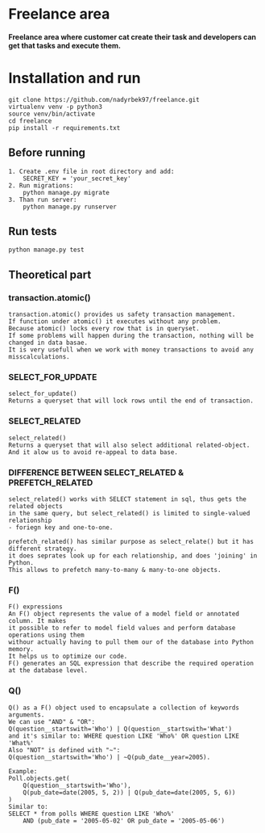 # Freelance area 
#### Freelance area where customer cat create their task and developers can get that tasks and execute them.

# Installation and run 
```
git clone https://github.com/nadyrbek97/freelance.git
virtualenv venv -p python3
source venv/bin/activate
cd freelance
pip install -r requirements.txt
```
## Before running 
```
1. Create .env file in root directory and add:
    SECRET_KEY = 'your_secret_key'
2. Run migrations:
    python manage.py migrate
3. Than run server:
    python manage.py runserver
```
## Run tests
```
python manage.py test
```

## Theoretical part 
### transaction.atomic()
```
transaction.atomic() provides us safety transaction management.
If function under atomic() it executes without any problem.
Because atomic() locks every row that is in queryset.
If some problems will happen during the transaction, nothing will be changed in data basae.
It is very usefull when we work with money transactions to avoid any misscalculations.
```

### SELECT_FOR_UPDATE
```
select_for_update()
Returns a queryset that will lock rows until the end of transaction.
```

### SELECT_RELATED
```
select_related()
Returns a queryset that will also select additional related-object.
And it alow us to avoid re-appeal to data base.
```

### DIFFERENCE BETWEEN SELECT_RELATED & PREFETCH_RELATED
```
select_related() works with SELECT statement in sql, thus gets the related objects
in the same query, but select_related() is limited to single-valued relationship
- foriegn key and one-to-one.

prefetch_related() has similar purpose as select_relate() but it has different strategy.
it does seprates look up for each relationship, and does 'joining' in Python.
This allows to prefetch many-to-many & many-to-one objects.
```

### F() 
```
F() expressions
An F() object represents the value of a model field or annotated column. It makes
it possible to refer to model field values and perform database operations using them
withour actually having to pull them our of the database into Python memory.
It helps us to optimize our code.
F() generates an SQL expression that describe the required operation at the database level.
```

### Q()
```
Q() as a F() object used to encapsulate a collection of keywords arguments.
We can use "AND" & "OR":
Q(question__startswith='Who') | Q(question__startswith='What')
and it's similar to: WHERE question LIKE 'Who%' OR question LIKE 'What%'
Also "NOT" is defined with "~":
Q(question__startswith='Who') | ~Q(pub_date__year=2005).

Example:
Poll.objects.get(
    Q(question__startswith='Who'),
    Q(pub_date=date(2005, 5, 2)) | Q(pub_date=date(2005, 5, 6))
)
Similar to:
SELECT * from polls WHERE question LIKE 'Who%'
    AND (pub_date = '2005-05-02' OR pub_date = '2005-05-06')
```
